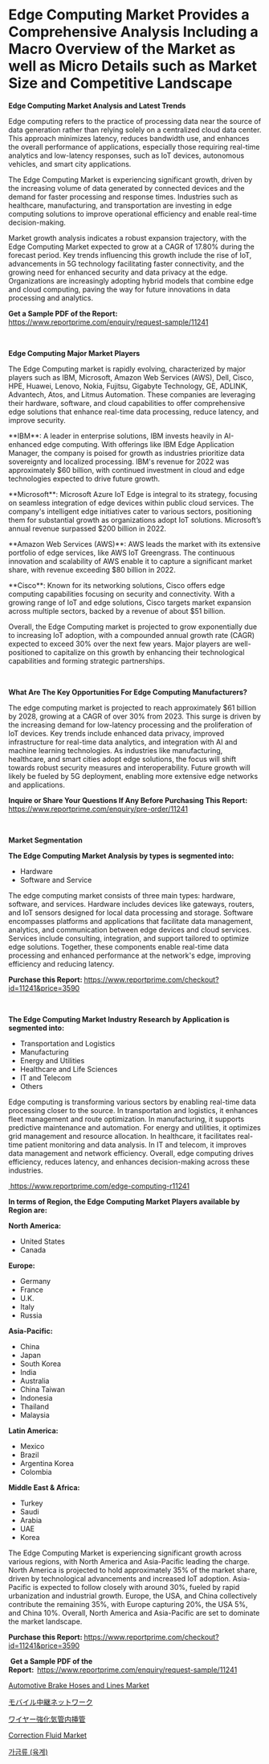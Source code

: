 <p><h1>Edge Computing Market Provides a Comprehensive Analysis Including a Macro Overview of the Market as well as Micro Details such as Market Size and Competitive Landscape</h1></p><p><strong>Edge Computing Market Analysis and Latest Trends</strong></p>
<p><p>Edge computing refers to the practice of processing data near the source of data generation rather than relying solely on a centralized cloud data center. This approach minimizes latency, reduces bandwidth use, and enhances the overall performance of applications, especially those requiring real-time analytics and low-latency responses, such as IoT devices, autonomous vehicles, and smart city applications.</p><p>The Edge Computing Market is experiencing significant growth, driven by the increasing volume of data generated by connected devices and the demand for faster processing and response times. Industries such as healthcare, manufacturing, and transportation are investing in edge computing solutions to improve operational efficiency and enable real-time decision-making.</p><p>Market growth analysis indicates a robust expansion trajectory, with the Edge Computing Market expected to grow at a CAGR of 17.80% during the forecast period. Key trends influencing this growth include the rise of IoT, advancements in 5G technology facilitating faster connectivity, and the growing need for enhanced security and data privacy at the edge. Organizations are increasingly adopting hybrid models that combine edge and cloud computing, paving the way for future innovations in data processing and analytics.</p></p>
<p><strong>Get a Sample PDF of the Report:&nbsp;</strong> <a href="https://www.reportprime.com/enquiry/request-sample/11241">https://www.reportprime.com/enquiry/request-sample/11241</a></p>
<p>&nbsp;</p>
<p><strong>Edge Computing Major Market Players</strong></p>
<p><p>The Edge Computing market is rapidly evolving, characterized by major players such as IBM, Microsoft, Amazon Web Services (AWS), Dell, Cisco, HPE, Huawei, Lenovo, Nokia, Fujitsu, Gigabyte Technology, GE, ADLINK, Advantech, Atos, and Litmus Automation. These companies are leveraging their hardware, software, and cloud capabilities to offer comprehensive edge solutions that enhance real-time data processing, reduce latency, and improve security.</p><p>**IBM**: A leader in enterprise solutions, IBM invests heavily in AI-enhanced edge computing. With offerings like IBM Edge Application Manager, the company is poised for growth as industries prioritize data sovereignty and localized processing. IBM's revenue for 2022 was approximately $60 billion, with continued investment in cloud and edge technologies expected to drive future growth.</p><p>**Microsoft**: Microsoft Azure IoT Edge is integral to its strategy, focusing on seamless integration of edge devices within public cloud services. The company's intelligent edge initiatives cater to various sectors, positioning them for substantial growth as organizations adopt IoT solutions. Microsoft’s annual revenue surpassed $200 billion in 2022.</p><p>**Amazon Web Services (AWS)**: AWS leads the market with its extensive portfolio of edge services, like AWS IoT Greengrass. The continuous innovation and scalability of AWS enable it to capture a significant market share, with revenue exceeding $80 billion in 2022.</p><p>**Cisco**: Known for its networking solutions, Cisco offers edge computing capabilities focusing on security and connectivity. With a growing range of IoT and edge solutions, Cisco targets market expansion across multiple sectors, backed by a revenue of about $51 billion.</p><p>Overall, the Edge Computing market is projected to grow exponentially due to increasing IoT adoption, with a compounded annual growth rate (CAGR) expected to exceed 30% over the next few years. Major players are well-positioned to capitalize on this growth by enhancing their technological capabilities and forming strategic partnerships.</p></p>
<p>&nbsp;</p>
<p><strong>What Are The Key Opportunities For Edge Computing Manufacturers?</strong></p>
<p><p>The edge computing market is projected to reach approximately $61 billion by 2028, growing at a CAGR of over 30% from 2023. This surge is driven by the increasing demand for low-latency processing and the proliferation of IoT devices. Key trends include enhanced data privacy, improved infrastructure for real-time data analytics, and integration with AI and machine learning technologies. As industries like manufacturing, healthcare, and smart cities adopt edge solutions, the focus will shift towards robust security measures and interoperability. Future growth will likely be fueled by 5G deployment, enabling more extensive edge networks and applications.</p></p>
<p><strong>Inquire or Share Your Questions If Any Before Purchasing This Report:</strong> <a href="https://www.reportprime.com/enquiry/pre-order/11241">https://www.reportprime.com/enquiry/pre-order/11241</a></p>
<p>&nbsp;</p>
<p><strong>Market Segmentation</strong></p>
<p><strong>The Edge Computing Market Analysis by types is segmented into:</strong></p>
<p><ul><li>Hardware</li><li>Software and Service</li></ul></p>
<p><p>The edge computing market consists of three main types: hardware, software, and services. Hardware includes devices like gateways, routers, and IoT sensors designed for local data processing and storage. Software encompasses platforms and applications that facilitate data management, analytics, and communication between edge devices and cloud services. Services include consulting, integration, and support tailored to optimize edge solutions. Together, these components enable real-time data processing and enhanced performance at the network's edge, improving efficiency and reducing latency.</p></p>
<p><strong>Purchase this Report:&nbsp;</strong><a href="https://www.reportprime.com/checkout?id=11241&price=3590">https://www.reportprime.com/checkout?id=11241&price=3590</a></p>
<p>&nbsp;</p>
<p><strong>The Edge Computing Market Industry Research by Application is segmented into:</strong></p>
<p><ul><li>Transportation and Logistics</li><li>Manufacturing</li><li>Energy and Utilities</li><li>Healthcare and Life Sciences</li><li>IT and Telecom</li><li>Others</li></ul></p>
<p><p>Edge computing is transforming various sectors by enabling real-time data processing closer to the source. In transportation and logistics, it enhances fleet management and route optimization. In manufacturing, it supports predictive maintenance and automation. For energy and utilities, it optimizes grid management and resource allocation. In healthcare, it facilitates real-time patient monitoring and data analysis. In IT and telecom, it improves data management and network efficiency. Overall, edge computing drives efficiency, reduces latency, and enhances decision-making across these industries.</p></p>
<p><a href="https://www.reportprime.com/edge-computing-r11241">&nbsp;https://www.reportprime.com/edge-computing-r11241</a></p>
<p><strong>In terms of Region, the Edge Computing Market Players available by Region are:</strong></p>
<p>
    <p> <strong> North America: </strong>
        <ul>
            <li>United States</li>
            <li>Canada</li>
        </ul>
        </p> 
    <p> <strong> Europe: </strong>
        <ul>
            <li>Germany</li>
            <li>France</li>
            <li>U.K.</li>
            <li>Italy</li>
            <li>Russia</li>
        </ul>
        </p> 
    <p> <strong> Asia-Pacific: </strong>
        <ul>
            <li>China</li>
            <li>Japan</li>
            <li>South Korea</li>
            <li>India</li>
            <li>Australia</li>
            <li>China Taiwan</li>
            <li>Indonesia</li>
            <li>Thailand</li>
            <li>Malaysia</li>
        </ul>
        </p> 
    <p> <strong> Latin America: </strong>
        <ul>
            <li>Mexico</li>
            <li>Brazil</li>
            <li>Argentina Korea</li>
            <li>Colombia</li>
        </ul>
        </p> 
    <p> <strong> Middle East & Africa: </strong>
        <ul>
            <li>Turkey</li>
            <li>Saudi</li>
            <li>Arabia</li>
            <li>UAE</li>
            <li>Korea</li>
        </ul>
    </p>
    </p>
<p><p>The Edge Computing Market is experiencing significant growth across various regions, with North America and Asia-Pacific leading the charge. North America is projected to hold approximately 35% of the market share, driven by technological advancements and increased IoT adoption. Asia-Pacific is expected to follow closely with around 30%, fueled by rapid urbanization and industrial growth. Europe, the USA, and China collectively contribute the remaining 35%, with Europe capturing 20%, the USA 5%, and China 10%. Overall, North America and Asia-Pacific are set to dominate the market landscape.</p></p>
<p><strong>Purchase this Report: </strong><a href="https://www.reportprime.com/checkout?id=11241&price=3590">https://www.reportprime.com/checkout?id=11241&price=3590</a></p>
<p>&nbsp;<strong>Get a Sample PDF of the Report:&nbsp;&nbsp;</strong><a href="https://www.reportprime.com/enquiry/request-sample/11241">https://www.reportprime.com/enquiry/request-sample/11241</a></p>
<p><strong></strong></p>
<p><p><a href="https://issuu.com/reportprime-2/docs/automotive-brake-hoses-and-lines-ma_07c7928016a582">Automotive Brake Hoses and Lines Market</a></p><p><a href="https://medium.com/@jessicagtk0/mobile-relay-network-market-%E3%81%AF-%E3%82%B3%E3%82%B9%E3%83%88%E7%AE%A1%E7%90%86%E3%81%A8%E5%8A%B9%E7%8E%87%E5%90%91%E4%B8%8A%E3%82%92%E5%84%AA%E5%85%88%E3%81%97%E3%81%BE%E3%81%99-%E3%81%95%E3%82%89%E3%81%AB-%E5%A0%B1%E5%91%8A%E6%9B%B8%E3%81%AF%E5%B8%82%E5%A0%B4%E3%81%AE%E9%9C%80%E8%A6%81%E9%9D%A2%E3%81%A8%E4%BE%9B%E7%B5%A6%E9%9D%A2%E3%81%AE%E4%B8%A1%E6%96%B9%E3%82%92%E3%82%AB%E3%83%90%E3%83%BC%E3%81%97%E3%81%A6%E3%81%84%E3%81%BE%E3%81%99-mobile-relay-a23f20585aa8">モバイル中継ネットワーク</a></p><p><a href="https://medium.com/@qyzhmeiu47/wire-reinforced-endotracheal-intubation-market-%E3%81%AF-%E3%82%B3%E3%82%B9%E3%83%88%E7%AE%A1%E7%90%86%E3%81%A8%E5%8A%B9%E7%8E%87%E5%90%91%E4%B8%8A%E3%82%92%E5%84%AA%E5%85%88%E3%81%97%E3%81%BE%E3%81%99-%E3%81%95%E3%82%89%E3%81%AB-%E5%A0%B1%E5%91%8A%E6%9B%B8%E3%81%AF%E5%B8%82%E5%A0%B4%E3%81%AE%E9%9C%80%E8%A6%81%E9%9D%A2%E3%81%A8%E4%BE%9B%E7%B5%A6%E9%9D%A2%E3%81%AE%E4%B8%A1%E6%96%B9%E3%82%92%E3%82%AB%E3%83%90%E3%83%BC%E3%81%97%E3%81%A6%E3%81%84%E3%81%BE%E3%81%99-58a56c460ebd">ワイヤー強化気管内挿管</a></p><p><a href="https://www.linkedin.com/pulse/driving-market-forces-correction-fluid-trends-future-forecasts-jp9hf?trackingId=bH12m3smQ2KM58c%2FdKm86w%3D%3D">Correction Fluid Market</a></p><p><a href="https://medium.com/@melodyfunk1988/%EC%84%B8%EA%B3%84-poultry-broiler-market-%EC%9D%80-2024%EC%97%90%EC%84%9C-2031%EB%A1%9C-%EC%97%B0%ED%8F%89%EA%B7%A0-%EC%A6%9D%EA%B0%80%EC%9C%A8%EC%9D%84-%EB%B3%B4%EC%9D%BC-%EA%B2%83%EC%9C%BC%EB%A1%9C-%EC%98%88%EC%83%81%EB%90%A9%EB%8B%88%EB%8B%A4-fce3c60a89f5">가금류 (육계)</a></p></p>